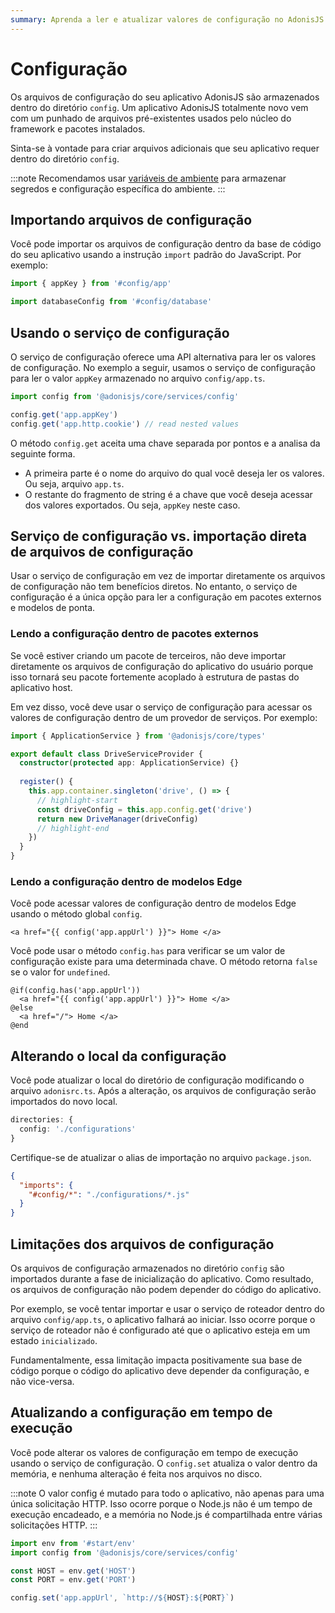```yaml
---
summary: Aprenda a ler e atualizar valores de configuração no AdonisJS.
---
```


# Configuração

Os arquivos de configuração do seu aplicativo AdonisJS são armazenados dentro do diretório `config`. Um aplicativo AdonisJS totalmente novo vem com um punhado de arquivos pré-existentes usados ​​pelo núcleo do framework e pacotes instalados.

Sinta-se à vontade para criar arquivos adicionais que seu aplicativo requer dentro do diretório `config`.

:::note
Recomendamos usar [variáveis ​​de ambiente](./environment_variables.md) para armazenar segredos e configuração específica do ambiente.
:::

## Importando arquivos de configuração

Você pode importar os arquivos de configuração dentro da base de código do seu aplicativo usando a instrução `import` padrão do JavaScript. Por exemplo:

```ts
import { appKey } from '#config/app'
```

```ts
import databaseConfig from '#config/database'
```

## Usando o serviço de configuração

O serviço de configuração oferece uma API alternativa para ler os valores de configuração. No exemplo a seguir, usamos o serviço de configuração para ler o valor `appKey` armazenado no arquivo `config/app.ts`.

```ts
import config from '@adonisjs/core/services/config'

config.get('app.appKey')
config.get('app.http.cookie') // read nested values
```

O método `config.get` aceita uma chave separada por pontos e a analisa da seguinte forma.

- A primeira parte é o nome do arquivo do qual você deseja ler os valores. Ou seja, arquivo `app.ts`.
- O restante do fragmento de string é a chave que você deseja acessar dos valores exportados. Ou seja, `appKey` neste caso.

## Serviço de configuração vs. importação direta de arquivos de configuração

Usar o serviço de configuração em vez de importar diretamente os arquivos de configuração não tem benefícios diretos. No entanto, o serviço de configuração é a única opção para ler a configuração em pacotes externos e modelos de ponta.

### Lendo a configuração dentro de pacotes externos

Se você estiver criando um pacote de terceiros, não deve importar diretamente os arquivos de configuração do aplicativo do usuário porque isso tornará seu pacote fortemente acoplado à estrutura de pastas do aplicativo host.

Em vez disso, você deve usar o serviço de configuração para acessar os valores de configuração dentro de um provedor de serviços. Por exemplo:

```ts
import { ApplicationService } from '@adonisjs/core/types'

export default class DriveServiceProvider {
  constructor(protected app: ApplicationService) {}
  
  register() {
    this.app.container.singleton('drive', () => {
      // highlight-start
      const driveConfig = this.app.config.get('drive')
      return new DriveManager(driveConfig)
      // highlight-end
    })
  }
}
```

### Lendo a configuração dentro de modelos Edge

Você pode acessar valores de configuração dentro de modelos Edge usando o método global `config`.

```edge
<a href="{{ config('app.appUrl') }}"> Home </a>
```

Você pode usar o método `config.has` para verificar se um valor de configuração existe para uma determinada chave. O método retorna `false` se o valor for `undefined`.

```edge
@if(config.has('app.appUrl'))
  <a href="{{ config('app.appUrl') }}"> Home </a>
@else
  <a href="/"> Home </a>
@end
```

## Alterando o local da configuração

Você pode atualizar o local do diretório de configuração modificando o arquivo `adonisrc.ts`. Após a alteração, os arquivos de configuração serão importados do novo local.

```ts
directories: {
  config: './configurations'
}
```

Certifique-se de atualizar o alias de importação no arquivo `package.json`.

```json
{
  "imports": {
    "#config/*": "./configurations/*.js"
  }
}
```

## Limitações dos arquivos de configuração

Os arquivos de configuração armazenados no diretório `config` são importados durante a fase de inicialização do aplicativo. Como resultado, os arquivos de configuração não podem depender do código do aplicativo.

Por exemplo, se você tentar importar e usar o serviço de roteador dentro do arquivo `config/app.ts`, o aplicativo falhará ao iniciar. Isso ocorre porque o serviço de roteador não é configurado até que o aplicativo esteja em um estado `inicializado`.

Fundamentalmente, essa limitação impacta positivamente sua base de código porque o código do aplicativo deve depender da configuração, e não vice-versa.

## Atualizando a configuração em tempo de execução

Você pode alterar os valores de configuração em tempo de execução usando o serviço de configuração. O `config.set` atualiza o valor dentro da memória, e nenhuma alteração é feita nos arquivos no disco.

:::note
O valor config é mutado para todo o aplicativo, não apenas para uma única solicitação HTTP. Isso ocorre porque o Node.js não é um tempo de execução encadeado, e a memória no Node.js é compartilhada entre várias solicitações HTTP.
:::

```ts
import env from '#start/env'
import config from '@adonisjs/core/services/config'

const HOST = env.get('HOST')
const PORT = env.get('PORT')

config.set('app.appUrl', `http://${HOST}:${PORT}`)
```
